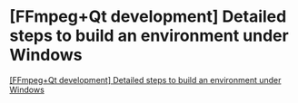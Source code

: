 # [FFmpeg+Qt development] Detailed steps to build an environment under Windows
[[FFmpeg+Qt development] Detailed steps to build an environment under Windows](https://aiwithcloud.com/2022/09/15/ffmpegqt_development_detailed_steps_to_build_an_environment_under_windows/)